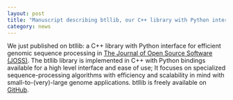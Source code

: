 ```yaml
---  
layout: post  
title: "Manuscript describing btllib, our C++ library with Python interface for efficient genomic sequence processing, published"  
category: news  
---  
```


We just published on btllib: a C++ library with Python interface for efficient genomic sequence processing in [The Journal of Open Source Software (JOSS)](https://doi.org/10.21105/joss.04720). The btllib library is implemented in C++ with Python bindings available for a high level interface and ease of use; It focuses on specialized sequence-processing algorithms with efficiency and scalability in mind with small-to-(very)-large genome applications. btllib is freely available on [GitHub](https://github.com/bcgsc/btllib).
